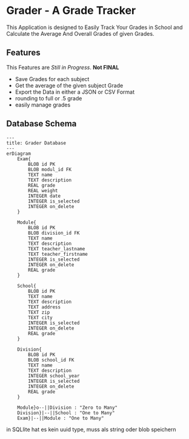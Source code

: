 # Grader - A Grade Tracker

This Application is designed to Easily Track Your Grades in School and Calculate the Average And Overall Grades of given Grades.

## Features

This Features are _Still in Progress_. **Not FINAL**

- Save Grades for each subject
- Get the average of the given subject Grade
- Export the Data in either a JSON or CSV Format
- rounding to full or .5 grade
- easily manage grades

## Database Schema

```mermaid
---
title: Grader Database
---
erDiagram
    Exam{
        BLOB id PK
        BLOB modul_id FK
        TEXT name
        TEXT description
        REAL grade
        REAL weight
        INTEGER date
        INTEGER is_selected
        INTEGER on_delete
    }

    Module{
        BLOB id PK
        BLOB division_id FK
        TEXT name
        TEXT description
        TEXT teacher_lastname
        TEXT teacher_firstname
        INTEGER is_selected
        INTEGER on_delete
        REAL grade
    }

    School{
        BLOB id PK
        TEXT name
        TEXT description
        TEXT address
        TEXT zip
        TEXT city
        INTEGER is_selected
        INTEGER on_delete
        REAL grade
    }

    Division{
        BLOB id PK
        BLOB school_id FK
        TEXT name
        TEXT description
        INTEGER school_year
        INTEGER is_selected
        INTEGER on_delete
        REAL grade
    }

    Module}o--||Division : "Zero to Many"
    Division}|--||School : "One to Many"
    Exam}|--||Module : "One to Many"
```

in SQLlite hat es kein uuid type, muss als string oder blob speichern
